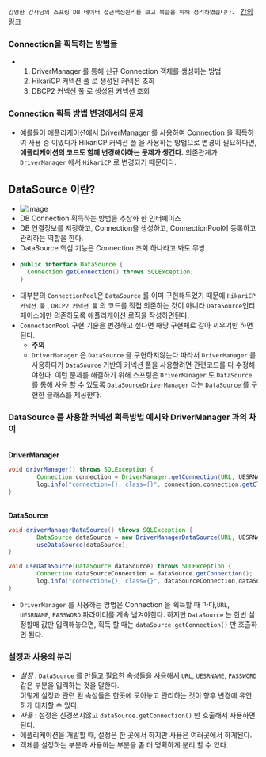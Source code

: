 ``
김영한 강사님의 스프링 DB 데이터 접근핵심원리를 보고 복습을 위해 정리하였습니다. 
``
[강의링크](https://www.inflearn.com/course/%EC%8A%A4%ED%94%84%EB%A7%81-db-1)


### Connection을 획득하는 방법들
- 1. DriverManager 를 통해 신규 Connection 객체를 생성하는 방법
  2. HikariCP 커넥션 풀 로 생성된 커넥션 조회
  3. DBCP2 커넥션 풀 로 생성된 커넥션 조회

### Connection 획득 방법 변경에서의 문제
- 예를들어 애플리케이션에서 DriverManager 를 사용하여 Connection 을 획득하여 사용 중 이였다가 HikariCP 커넥션 풀 을 사용하는 방법으로 변경이 필요하다면,
  <br> **애플리케이션의 코드도 함께 변경해야하는 문제가 생긴다.** 의존관계가 `DriverManager` 에서  `HikariCP` 로 변경되기 때문이다.


## DataSource 이란?
- ![image](https://github.com/GukSense/TIL/assets/101082667/c9cd3577-f72b-436c-b415-423bd1f87716)
- DB Connection 획득하는 방법을 추상화 한 인터페이스
- DB 연결정보를 저장하고, Connection을 생성하고, ConnectionPool에 등록하고 관리하는 역할을 한다.
- DataSource 핵심 기능은 Connection 조회 하나라고 봐도 무방
- ```java
  public interface DataSource {
    Connection getConnection() throws SQLException;
  }
  ```
- 대부분의 `ConnectionPool`은 `DataSource` 를 이미 구현해두었기 때문에 `HikariCP 커넥션 풀` , `DBCP2 커넥션 풀` 의 코드를 직접 의존하는 것이 아니라 `DataSource`인터페이스에만 의존하도록 애플리케이션 로직을 작성하면된다.
- `ConnectionPool` 구현 기술을 변경하고 싶다면 해당 구현체로 갈아 끼우기만 하면 된다.
  -  **주의**
  -  `DriverManager` 은 `DataSource`  을 구현하지않는다 따라서   `DriverManager` 를 사용하다가 `DataSource` 기반의 커넥션 풀을 사용할려면 관련코드를 다 수정해야한다. 이런 문제를 해결하기 위해 스프링은 `DriverManager` 도 `DataSource` 를 통해 사용 할 수 있도록
  `DataSourceDriverManager` 라는 `DataSource` 를 구현한 클래스를 제공한다.

### DataSource 를 사용한 커넥션 획득방법 예시와 DriverManager 과의 차이

<br> **DriverManager**

```java
void drivrManager() throws SQLException {
        Connection connection = DriverManager.getConnection(URL, UESRNAME, PASSWORD);
        log.info("connection={}, class={}", connection,connection.getClass());
}
```
<br> **DataSource**
```java
void driverManagerDataSource() throws SQLException {
        DataSource dataSource = new DriverManagerDataSource(URL, UESRNAME, PASSWORD);
        useDataSource(dataSource);
}
```
```java
void useDataSource(DataSource dataSource) throws SQLException {
        Connection dataSourceConnection = dataSource.getConnection();        
        log.info("connection={}, class={}", dataSourceConnection,dataSourceConnection.getClass());        
}
```
- `DriverManager` 를 사용하는 방법은 Connection 을 획득할 때 마다,`URL`, `UESRNAME`, `PASSWORD` 파라미터를 계속 넘겨야한다. 하지만  `DataSource` 는 한번 설정할때 값만 입력해놓으면, 획득 할 때는 `dataSource.getConnection()` 만 호출하면 된다.

### 설정과 사용의 분리
- *설정* :  `DataSource` 를 만들고 필요한 속성들을 사용해서  `URL`, `UESRNAME`, `PASSWORD` 같은 부분을 입력하는 것을 말한다.<br>
이렇게 설정과 관련 된 속성들은 한곳에 모아놓고 관리하는 것이 향후 변경에 유연하게 대처할 수 있다.
- *사용* :  설정은 신경쓰지않고 `dataSource.getConnection()` 만 호출해서 사용하면 된다.
- 애플리케이션을 개발할 때, 설정은 한 곳에서 하지만 사용은 여러곳에서 하게된다.
- 객체를 설정하는 부분과 사용하는 부분을 좀 더 명확하게 분리 할 수 있다.
